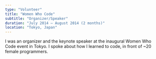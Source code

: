 ```yaml
---
type: "Volunteer"
title: "Women Who Code"
subtitle: "Organizer/Speaker"
duration: "July 2014 – August 2014 (2 months)"
location: "Tokyo, Japan"
---
```


I was an organizer and the keynote speaker at the inaugural Women Who Code event in Tokyo. I spoke about how I learned to code, in front of ~20 female programmers.

